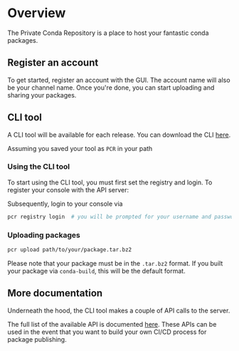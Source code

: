 # Overview

The Private Conda Repository is a place to host your fantastic conda packages.

## Register an account

To get started, register an account with the GUI. The account name will also be your
channel name. Once you're done, you can start uploading and sharing your packages.

## CLI tool

A CLI tool will be available for each release. You can download the CLI
[here](https://github.com/DanielBok/private-conda-repo/releases).

Assuming you saved your tool as `PCR` in your path

### Using the CLI tool

To start using the CLI tool, you must first set the registry and login.
To register your console with the API server:

<RegistryInfo/>

Subsequently, login to your console via

```bash
pcr registry login  # you will be prompted for your username and password here
```

### Uploading packages

```sh
pcr upload path/to/your/package.tar.bz2
```

Please note that your package must be in the `.tar.bz2` format. If you built your
package via `conda-build`, this will be the default format.

## More documentation

Underneath the hood, the CLI tool makes a couple of API calls to the server.

The full list of the available API is documented [here](https://github.com/DanielBok/private-conda-repo/tree/master/server).
These APIs can be used in the event that you want to build your own CI/CD process
for package publishing.
